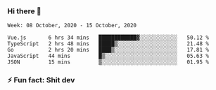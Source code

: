 ### Hi there 👋
<!--START_SECTION:waka-->
```text
Week: 08 October, 2020 - 15 October, 2020

Vue.js       6 hrs 34 mins   ████████████▓░░░░░░░░░░░░   50.12 % 
TypeScript   2 hrs 48 mins   █████▒░░░░░░░░░░░░░░░░░░░   21.48 % 
Go           2 hrs 20 mins   ████▒░░░░░░░░░░░░░░░░░░░░   17.81 % 
JavaScript   44 mins         █▒░░░░░░░░░░░░░░░░░░░░░░░   05.63 % 
JSON         15 mins         ▒░░░░░░░░░░░░░░░░░░░░░░░░   01.95 % 
```
<!--END_SECTION:waka-->
<!--
**TG4LAaron/TG4LAaron** is a ✨ _special_ ✨ repository because its `README.md` (this file) appears on your GitHub profile.

Here are some ideas to get you started:

- 🔭 I’m currently working on ...
- 🌱 I’m currently learning ...
- 👯 I’m looking to collaborate on ...
- 🤔 I’m looking for help with ...
- 💬 Ask me about ...
- 📫 How to reach me: ...
- 😄 Pronouns: ...
- ⚡ Fun fact: ...
-->
### ⚡ Fun fact: Shit dev
